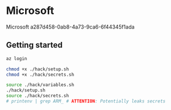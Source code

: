 # Microsoft

Microsoft a287d458-0ab8-4a73-9ca6-6f44345f1ada

## Getting started

```bash
az login

chmod +x ./hack/setup.sh
chmod +x ./hack/secrets.sh

source ./hack/variables.sh
./hack/setup.sh
source ./hack/secrets.sh
# printenv | grep ARM_ # ATTENTION: Potentially leaks secrets
```

##